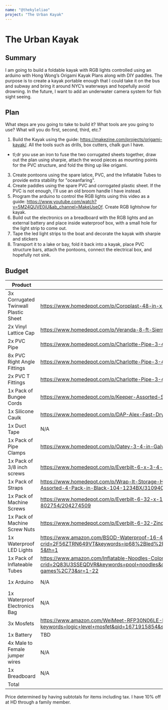 ```yaml
---
name: "@thekyleliao"
project: "The Urban Kayak"
---
```


# The Urban Kayak

## Summary

I am going to build a foldable kayak with RGB lights controlled using an arduino with Hong Wong’s Origami Kayak Plans along with DIY paddles. The purpose is to create a kayak portable enough that I could take it on the bus and subway and bring it around NYC’s waterways and hopefully avoid drowning. In the future, I want to add an underwater camera system for fish sight seeing.

## Plan

What steps are you going to take to build it? What tools are you going to use? What will you do first, second, third, etc.?
1. Build the Kayak using the guide: https://makezine.com/projects/origami-kayak/. All the tools such as drills, box cutters, chalk gun I have.
- tl;dr you use an iron to fuse the two corrugated sheets together, draw out the plan using sharpie, attach the wood pieces as mounting points for the PVC structure, and fold the thing up like origami.
3. Create pontoons using the spare latice, PVC, and the Inflatable Tubes to provide extra stability for "oceanfaring".
4. Create paddles using the spare PVC and corrogated plastic sheet. If the PVC is not enough, I'll use an old broom handle I have instead.
5. Program the arduino to control the RGB lights using this video as a guide: https://www.youtube.com/watch?v=5M24QUVE0iU&ab_channel=MakeUseOf. Create RGB lightshow for kayak. 
6. Build out the electronics on a breadboard with the RGB lights and an external battery and place inside waterproof box, with a small hole for the light strip to come out.
7. Tape the led light strips to the boat and decorate the kayak with sharpie and stickers
8. Transport it to a lake or bay, fold it back into a kayak, place PVC structure bars, attach the pontoons, connect the electrical box, and hopefully not sink.

## Budget

| Product         | Supplier/Link                         | Cost   |
| --------------- | ------------------------------------- | ------ |
| 3x Corrugated Twinwall Plastic Sheet   | https://www.homedepot.com/p/Coroplast-48-in-x-96-in-x-0-157-in-4mm-White-Corrugated-Twinwall-Plastic-Sheet-CP4896S/205351385 | $97.16  |
| 2x Vinyl Lattice Cap | https://www.homedepot.com/p/Veranda-8-ft-Sierra-Cedar-Vinyl-Lattice-Cap-70705/202297445  | $17.36 |
| 2x PVC Pipe | https://www.homedepot.com/p/Charlotte-Pipe-3-4-in-x-10-ft-PVC-Schedule-40-Pressure-Plain-End-Pipe-PVC-04007-0600/100348472 | $13.70 |
| 8x PVC Right Angle Fittings | https://www.homedepot.com/p/Charlotte-Pipe-3-4-in-PVC-Schedule-40-90-S-x-S-Elbow-Fitting-PVC023000800HD/203812123 | $6.525 |
| 2x PVC T Fittings | https://www.homedepot.com/p/Charlotte-Pipe-3-4-in-PVC-Schedule-40-FPT-x-FPT-x-FPT-Tee-Fitting-PVC024020800HD/204837381) | $9.40 |
| 1x Pack of Bungee Cords | https://www.homedepot.com/p/Keeper-Assorted-Size-Multi-Color-Bungee-Cords-with-Hooks-12-Pack-06313/203787386 | $11.76 |
| 1x Silicone Caulk | https://www.homedepot.com/p/DAP-Alex-Fast-Dry-10-1-oz-White-Acrylic-Latex-Plus-Silicone-Caulk-18425/100634323 | $4.66 |
| 1x Duct Tape|  N/A | Already owned |
| 1x Pack of Pipe Clamps|  https://www.homedepot.com/p/Oatey-3-4-in-Galvanized-2-Hole-Pipe-Hanger-Strap-10-Pack-33543/303434704 | $4.92 |
| 1x Pack of 3/8 inch screws|  https://www.homedepot.com/p/Everbilt-6-x-3-4-in-Phillips-Flat-Head-Zinc-Plated-Wood-Screw-100-Pack-801762/204275491 | $7.85 |
| 1x Pack of Straps | https://www.homedepot.com/p/Wrap-It-Storage-Heavy-Duty-Storage-Strap-Hook-and-Loop-Strap-with-Grommet-7-in-10-in-13-in-17-in-Assorted-4-Pack-in-Black-104-1234BX/310940823 | $10.87 |
| 1x Pack of Machine Screws|  https://www.homedepot.com/p/Everbilt-6-32-x-1-in-White-Slotted-Drive-Oval-Head-Switch-Plate-Machine-Screw-25-Piece-802754/204274509 | $5.97 |
| 1x Pack of Machine Screw Nuts | https://www.homedepot.com/p/Everbilt-6-32-Zinc-Plated-Machine-Screw-Nut-12-Pack-802131/204274121 | $1.38|
| 1x Waterproof LED Lights | https://www.amazon.com/BSOD-Waterproof-16-4ft-Flexible-Lights/dp/B07QRH2D96/ref=sr_1_5?crid=2F56ZTRN649VT&keywords=ip68%2Bled%2Blight%2Bstrip&qid=1671904961&sprefix=ip68%2Bled%2Blight%2Bstrip%2Caps%2C79&sr=8-5&th=1| $28.27 |
| 1x Pack of Inflateable Tubes|  https://www.amazon.com/Inflatable-Noodles-Colorful-Outdoor-Swimming/dp/B09QVBWKQ3/ref=sr_1_22?crid=2Q83U3SSEQDVR&keywords=pool+noodles&qid=1671905692&s=toys-and-games&sprefix=pool+noodles%2Ctoys-and-games%2C73&sr=1-22 | $14.13 |
| 1x Arduino  |  N/A | Already owned |
| 1x Waterproof Electronics Bag |  N/A | Already Owned |
| 3x Mosfets |  https://www.amazon.com/WeiMeet-RFP30N06LE-N-Channel-Mosfet-Arduino/dp/B07CTF1JVD/ref=sr_1_5?keywords=logic+level+mosfet&qid=1671915854&sr=8-5 | $8.69|
| 1x Battery |  TBD | TBD |
| 4x Male to Female jumper wires |  N/A | already owned |
| 1x Breadboard |  N/A | already owned |
| Total           |                                       | $245.21 |

Price determined by having subtotals for items including tax. I have 10% off at HD through a family member.
